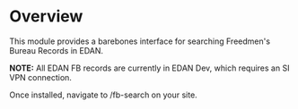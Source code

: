 # Overview

<p>This module provides a barebones interface for searching Freedmen's Bureau Records
in EDAN.</p>

<p><b>NOTE:</b> All EDAN FB records are currently in EDAN Dev, which requires an SI VPN connection.</p>

Once installed, navigate to /fb-search on your site. 
